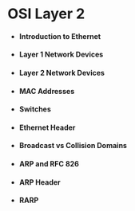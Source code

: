 # OSI Layer 2

* #### Introduction to Ethernet
* #### Layer 1 Network Devices
* #### Layer 2 Network Devices
* #### MAC Addresses
* #### Switches
* #### Ethernet Header
* #### Broadcast vs Collision Domains
* #### ARP and RFC 826
* #### ARP Header
* #### RARP

#### 



